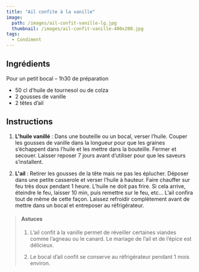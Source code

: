 ```yaml
---
title: "Ail confite à la vanille"
image: 
  path: /images/ail-confit-vanille-lg.jpg
  thumbnail: /images/ail-confit-vanille-400x200.jpg
tags:
  - Condiment
---
```


## Ingrédients

Pour un petit bocal – 1h30 de préparation

* 50 cl d’huile de tournesol ou de colza
* 2 gousses de vanille
* 2 têtes d’ail
	
## Instructions

1. **L'huile vanillé** : Dans une bouteille ou un bocal, verser l’huile. Couper les gousses de vanille dans la longueur pour que les graines s’échappent dans l’huile et les mettre dans la bouteille. Fermer et secouer. Laisser reposer 7 jours avant d’utiliser pour que les saveurs s’installent.

2. **L'ail** : Retirer les gousses de la tête mais ne pas les éplucher. Déposer dans une petite casserole et verser l’huile à hauteur. Faire chauffer sur feu très doux pendant 1 heure. L’huile ne doit pas frire. Si cela arrive, éteindre le feu, laisser 10 min, puis remettre sur le feu, etc… L’ail confira tout de même de cette façon. Laissez refroidir complètement avant de mettre dans un bocal et entreposer au réfrigérateur.

> #### Astuces
> 1. L’ail confit à la vanille permet de réveiller certaines viandes comme l’agneau ou le canard. Le mariage de l’ail et de l’épice est délicieux. 
>
> 2. Le bocal d’ail confit se conserve au réfrigérateur pendant 1 mois environ.